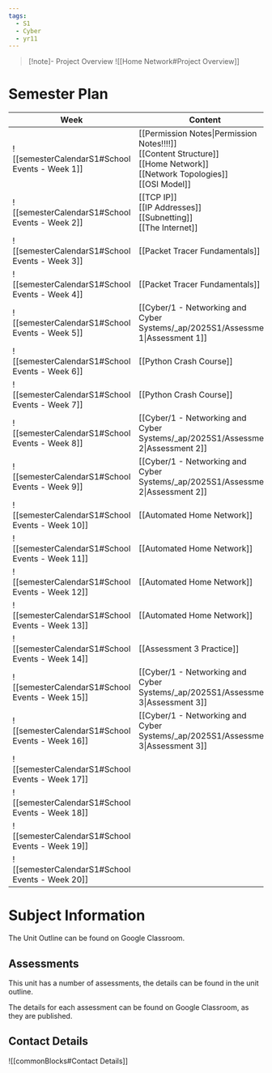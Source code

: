 ```yaml
---
tags:
  - S1
  - Cyber
  - yr11
---
```

> [!note]- Project Overview
> ![[Home Network#Project Overview]]


# Semester Plan


| Week                                            | Content                                                                                                                           | Submissions                                                                                     |
| ----------------------------------------------- | --------------------------------------------------------------------------------------------------------------------------------- | ----------------------------------------------------------------------------------------------- |
| ![[semesterCalendarS1#School Events - Week 1]]  | [[Permission Notes\|Permission Notes!!!!]]<br>[[Content Structure]]<br>[[Home Network]]<br>[[Network Topologies]]<br>[[OSI Model]] |                                                                                                 |
| ![[semesterCalendarS1#School Events - Week 2]]  | [[TCP IP]]<br>[[IP Addresses]]<br>[[Subnetting]]<br>[[The Internet]]<br>                                                          |                                                                                                 |
| ![[semesterCalendarS1#School Events - Week 3]]  | [[Packet Tracer Fundamentals]]                                                                                                    |                                                                                                 |
| ![[semesterCalendarS1#School Events - Week 4]]  | [[Packet Tracer Fundamentals]]                                                                                                    |                                                                                                 |
| ![[semesterCalendarS1#School Events - Week 5]]  | [[Cyber/1 - Networking and Cyber Systems/_ap/2025S1/Assessment 1\|Assessment 1]]                                                  | [[Cyber/1 - Networking and Cyber Systems/_ap/2025S1/Assessment 1\|Assessment 1 Due]]            |
| ![[semesterCalendarS1#School Events - Week 6]]  | [[Python Crash Course]]                                                                                                           |                                                                                                 |
| ![[semesterCalendarS1#School Events - Week 7]]  | [[Python Crash Course]]                                                                                                           |                                                                                                 |
| ![[semesterCalendarS1#School Events - Week 8]]  | [[Cyber/1 - Networking and Cyber Systems/_ap/2025S1/Assessment 2\|Assessment 2]]                                                  |                                                                                                 |
| ![[semesterCalendarS1#School Events - Week 9]]  | [[Cyber/1 - Networking and Cyber Systems/_ap/2025S1/Assessment 2\|Assessment 2]]                                                  | [[Cyber/1 - Networking and Cyber Systems/_ap/2025S1/Assessment 2\|Assessment 2 Due Friday]]     |
| ![[semesterCalendarS1#School Events - Week 10]] | [[Automated Home Network]]                                                                                                        |                                                                                                 |
| ![[semesterCalendarS1#School Events - Week 11]] | [[Automated Home Network]]                                                                                                        |                                                                                                 |
| ![[semesterCalendarS1#School Events - Week 12]] | [[Automated Home Network]]                                                                                                        |                                                                                                 |
| ![[semesterCalendarS1#School Events - Week 13]] | [[Automated Home Network]]                                                                                                        |                                                                                                 |
| ![[semesterCalendarS1#School Events - Week 14]] | [[Assessment 3 Practice]]                                                                                                         |                                                                                                 |
| ![[semesterCalendarS1#School Events - Week 15]] | [[Cyber/1 - Networking and Cyber Systems/_ap/2025S1/Assessment 3\|Assessment 3]]                                                  |                                                                                                 |
| ![[semesterCalendarS1#School Events - Week 16]] | [[Cyber/1 - Networking and Cyber Systems/_ap/2025S1/Assessment 3\|Assessment 3]]                                                  | **Friday** [[Cyber/1 - Networking and Cyber Systems/_ap/2025S1/Assessment 3\|Assessment 3 Due]] |
| ![[semesterCalendarS1#School Events - Week 17]] |                                                                                                                                   |                                                                                                 |
| ![[semesterCalendarS1#School Events - Week 18]] |                                                                                                                                   |                                                                                                 |
| ![[semesterCalendarS1#School Events - Week 19]] |                                                                                                                                   |                                                                                                 |
| ![[semesterCalendarS1#School Events - Week 20]] |                                                                                                                                   |                                                                                                 |

# Subject Information

The Unit Outline can be found on Google Classroom.

## Assessments

This unit has a number of assessments, the details can be found in the unit outline.

The details for each assessment can be found on Google Classroom, as they are published.

## Contact Details

![[commonBlocks#Contact Details]]
